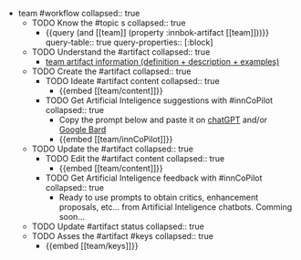 
- team #workflow
   collapsed:: true
  - TODO Know the #topic s
    collapsed:: true
    - {{query (and [[team]] (property :innbok-artifact [[team]]))}}
      query-table:: true
      query-properties:: [:block]
  - TODO Understand the #artifact
    collapsed:: true
    - [team artifact information (definition + description + examples)](https://go.innbok.com/#/page/innBoK%2Fteam%2Finfo)
  - TODO Create the #artifact
     collapsed:: true
    - TODO Ideate #artifact content
      collapsed:: true
      - {{embed [[team/content]]}}
    - TODO Get Artificial Inteligence suggestions with #innCoPilot
      collapsed:: true
      - Copy the prompt below and paste it on [chatGPT](https://chat.openai.com) and/or [Google Bard](https://bard.google.com/chat)
      - {{embed [[team/innCoPilot]]}}
  - TODO Update the #artifact
    collapsed:: true
    - TODO Edit the #artifact content
     collapsed:: true
      - {{embed [[team/content]]}}
    - TODO Get Artificial Inteligence feedback with #innCoPilot
      collapsed:: true
      - Ready to use prompts to obtain critics, enhancement proposals, etc... from Artificial Inteligence chatbots. Comming soon...
  - TODO Update #artifact status
    collapsed:: true
  - TODO Asses the #artifact #keys
    collapsed:: true
    - {{embed [[team/keys]]}}



